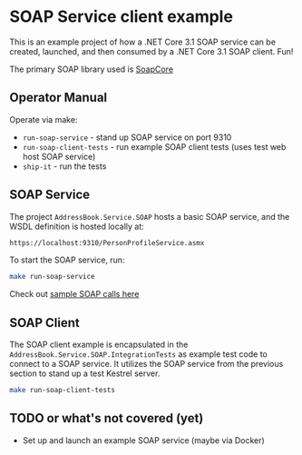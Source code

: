 # SOAP Service client example

This is an example project of how a .NET Core 3.1 SOAP service can be created, launched, and 
then consumed by a .NET Core 3.1 SOAP client. Fun!

The primary SOAP library used is [SoapCore](https://github.com/DigDes/SoapCore)

## Operator Manual

Operate via make:

- `run-soap-service` - stand up SOAP service on port 9310
- `run-soap-client-tests` - run example SOAP client tests (uses test web host SOAP service)
- `ship-it` - run the tests

## SOAP Service

The project `AddressBook.Service.SOAP` hosts a basic SOAP service, and the WSDL definition is hosted 
locally at:

```bash
https://localhost:9310/PersonProfileService.asmx
```

To start the SOAP service, run:

```bash
make run-soap-service
```

Check out [sample SOAP calls here](./AddressBookSOAPRequests.http)

## SOAP Client

The SOAP client example is encapsulated in the `AddressBook.Service.SOAP.IntegrationTests` as example test code to connect to a
SOAP service. It utilizes the SOAP service from the previous section to stand up a test Kestrel server.

```bash
make run-soap-client-tests
```

## TODO or what's not covered (yet)

- Set up and launch an example SOAP service (maybe via Docker)
